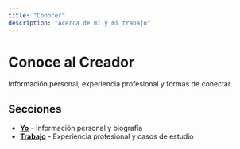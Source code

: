 ```yaml
---
title: "Conocer"
description: "Acerca de mí y mi trabajo"
---
```


# Conoce al Creador

Información personal, experiencia profesional y formas de conectar.

## Secciones

- **[Yo](/es/conocer/yo/)** - Información personal y biografía
- **[Trabajo](/es/conocer/trabajo/)** - Experiencia profesional y casos de estudio